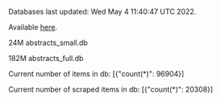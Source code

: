 Databases last updated: Wed May  4 11:40:47 UTC 2022. 

Available [here](https://github.com/cbeauhilton/ash-db/releases).


24M	abstracts_small.db

182M	abstracts_full.db

Current number of items in db:
[{"count(*)": 96904}]

Current number of scraped items in db:
[{"count(*)": 20308}]

